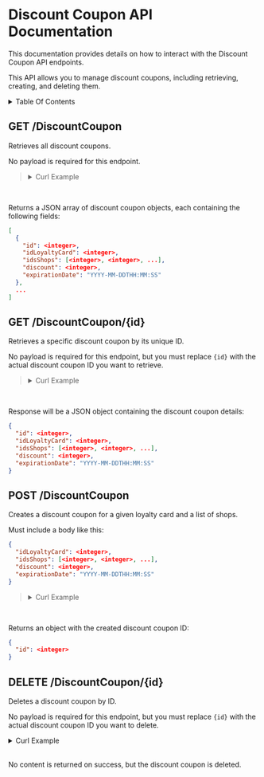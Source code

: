 # Discount Coupon API Documentation <!-- omit in toc -->

This documentation provides details on how to interact with the Discount Coupon API endpoints.

This API allows you to manage discount coupons, including retrieving, creating, and deleting them.

<details>
<summary>Table Of Contents</summary>

- [GET /DiscountCoupon](#get-discountcoupon)
- [GET /DiscountCoupon/{id}](#get-discountcouponid)
- [POST /DiscountCoupon](#post-discountcoupon)
- [DELETE /DiscountCoupon/{id}](#delete-discountcouponid)

</details>

## GET /DiscountCoupon

Retrieves all discount coupons.

No payload is required for this endpoint.

> <details>
> <summary>Curl Example</summary>
>
> ```bash
> curl -X 'GET' \
>   'http://ec2-3-221-149-118.compute-1.amazonaws.com:8080/DiscountCoupon' \
>   -H 'accept: application/json'
> ```
>
> In this example, the EC2 instance is accessed via its public DNS name `ec2-3-221-149-118.compute-1.amazonaws.com` on port `8080`. Replace this with your actual instance address if different.
>
> </details>

<br>

Returns a JSON array of discount coupon objects, each containing the following fields:

```json
[
  {
    "id": <integer>,
    "idLoyaltyCard": <integer>,
    "idsShops": [<integer>, <integer>, ...],
    "discount": <integer>,
    "expirationDate": "YYYY-MM-DDTHH:MM:SS"
  },
  ...
]
```

## GET /DiscountCoupon/{id}

Retrieves a specific discount coupon by its unique ID.

No payload is required for this endpoint, but you must replace `{id}` with the actual discount coupon ID you want to retrieve.

> <details>
> <summary>Curl Example</summary>
>
> ```bash
> curl -X 'GET' \
>   'http://ec2-3-221-149-118.compute-1.amazonaws.com:8080/DiscountCoupon/{id}' \
>   -H 'accept: application/json'
> ```
>
> In this example, the EC2 instance is accessed via its public DNS name `ec2-3-221-149-118.compute-1.amazonaws.com` on port `8080`. Replace this with your actual instance address if different.
>
> </details>

<br>

Response will be a JSON object containing the discount coupon details:

```json
{
  "id": <integer>,
  "idLoyaltyCard": <integer>,
  "idsShops": [<integer>, <integer>, ...],
  "discount": <integer>,
  "expirationDate": "YYYY-MM-DDTHH:MM:SS"
}
```

## POST /DiscountCoupon

Creates a discount coupon for a given loyalty card and a list of shops.

Must include a body like this:

```json
{
  "idLoyaltyCard": <integer>,
  "idsShops": [<integer>, <integer>, ...],
  "discount": <integer>,
  "expirationDate": "YYYY-MM-DDTHH:MM:SS"
}
```

> <details>
> <summary>Curl Example</summary>
>
> ```bash
> curl -X 'POST' \
>   'http://ec2-3-221-149-118.compute-1.amazonaws.com:8080/DiscountCoupon' \
>   -H 'accept: application/json' \
>   -H 'Content-Type: application/json' \
>   -d '{
>     "idLoyaltyCard": 1,
>     "idsShops": [1, 2, 3],
>     "discount": 20,
>     "expirationDate": "2022-03-10T12:15:50"
> }'
> ```
>
> In this example, the EC2 instance is accessed via its public DNS name `ec2-3-221-149-118.compute-1.amazonaws.com` on port `8080`. Replace this with your actual instance address if different.
>
> </details>

<br>

Returns an object with the created discount coupon ID:

```json
{
  "id": <integer>
}
```

## DELETE /DiscountCoupon/{id}

Deletes a discount coupon by ID.

No payload is required for this endpoint, but you must replace `{id}` with the actual discount coupon ID you want to delete.

<details>
<summary>Curl Example</summary>

```bash
curl -X 'DELETE' \
  'http://ec2-3-221-149-118.compute-1.amazonaws.com:8080/DiscountCoupon/{id}' \
  -H 'accept: application/json'
```

> In this example, the EC2 instance is accessed via its public DNS name `ec2-3-221-149-118.compute-1.amazonaws.com` on port `8080`. Replace this with your actual instance address if different.

</details>

<br>

No content is returned on success, but the discount coupon is deleted.
